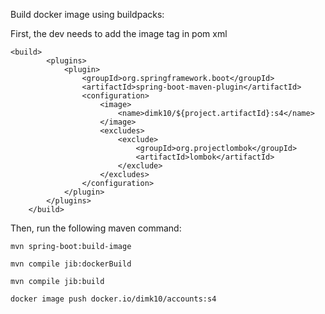 Build docker image using buildpacks:

First, the dev needs to add the image tag in pom xml 

```
<build>
		<plugins>
			<plugin>
				<groupId>org.springframework.boot</groupId>
				<artifactId>spring-boot-maven-plugin</artifactId>
				<configuration>
					<image>
						<name>dimk10/${project.artifactId}:s4</name>
					</image>
					<excludes>
						<exclude>
							<groupId>org.projectlombok</groupId>
							<artifactId>lombok</artifactId>
						</exclude>
					</excludes>
				</configuration>
			</plugin>
		</plugins>
	</build>
```


Then, run the following maven command:

```mvn spring-boot:build-image```


```mvn compile jib:dockerBuild```

```mvn compile jib:build```

```docker image push docker.io/dimk10/accounts:s4```
